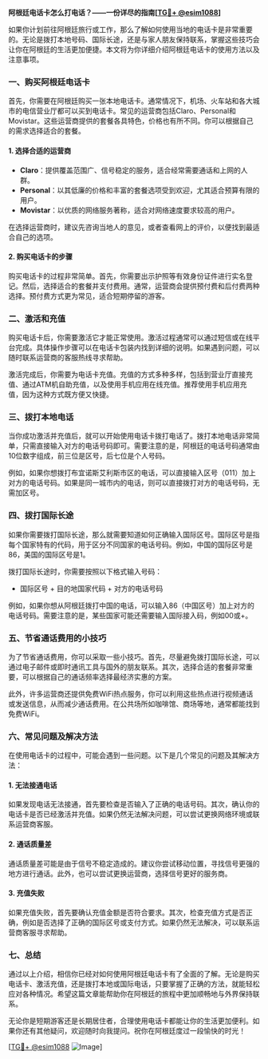 **阿根廷电话卡怎么打电话？——一份详尽的指南[[TG💪+ @esim1088](https://t.me/s/esim1088)]**

如果你计划前往阿根廷旅行或工作，那么了解如何使用当地的电话卡是非常重要的。无论是拨打本地号码、国际长途，还是与家人朋友保持联系，掌握这些技巧会让你在阿根廷的生活更加便捷。本文将为你详细介绍阿根廷电话卡的使用方法以及注意事项。

### 一、购买阿根廷电话卡

首先，你需要在阿根廷购买一张本地电话卡。通常情况下，机场、火车站和各大城市的电信营业厅都可以买到电话卡。常见的运营商包括Claro、Personal和Movistar。这些运营商提供的套餐各具特色，价格也有所不同。你可以根据自己的需求选择适合的套餐。

#### 1. 选择合适的运营商

- **Claro**：提供覆盖范围广、信号稳定的服务，适合经常需要通话和上网的人群。
- **Personal**：以其低廉的价格和丰富的套餐选项受到欢迎，尤其适合预算有限的用户。
- **Movistar**：以优质的网络服务著称，适合对网络速度要求较高的用户。

在选择运营商时，建议先咨询当地人的意见，或者查看网上的评价，以便找到最适合自己的选项。

#### 2. 购买电话卡的步骤

购买电话卡的过程非常简单。首先，你需要出示护照等有效身份证件进行实名登记。然后，选择适合的套餐并支付费用。通常，运营商会提供预付费和后付费两种选择。预付费方式更为常见，适合短期停留的游客。

### 二、激活和充值

购买电话卡后，你需要激活它才能正常使用。激活过程通常可以通过短信或在线平台完成。具体操作步骤可以在电话卡包装内找到详细的说明。如果遇到问题，可以随时联系运营商的客服热线寻求帮助。

激活完成后，你需要为电话卡充值。充值的方式多种多样，包括到营业厅直接充值、通过ATM机自助充值，以及使用手机应用在线充值。推荐使用手机应用充值，因为这种方式既方便又快捷。

### 三、拨打本地电话

当你成功激活并充值后，就可以开始使用电话卡拨打电话了。拨打本地电话非常简单，只需直接输入对方的电话号码即可。需要注意的是，阿根廷的电话号码通常由10位数字组成，前三位是区号，后七位是个人号码。

例如，如果你想拨打布宜诺斯艾利斯市区的电话，可以直接输入区号（011）加上对方的电话号码。如果是同一城市内的电话，则可以直接拨打对方的电话号码，无需加区号。

### 四、拨打国际长途

如果你需要拨打国际长途，那么就需要知道如何正确输入国际区号。国际区号是指每个国家特有的代码，用于区分不同国家的电话号码。例如，中国的国际区号是86，美国的国际区号是1。

拨打国际长途时，你需要按照以下格式输入号码：

- 国际区号 + 目的地国家代码 + 对方的电话号码

例如，如果你想从阿根廷拨打中国的电话，可以输入86（中国区号）加上对方的电话号码。需要注意的是，某些国家可能还需要输入国际接入码，例如00或+。

### 五、节省通话费用的小技巧

为了节省通话费用，你可以采取一些小技巧。首先，尽量避免拨打国际长途，可以通过电子邮件或即时通讯工具与国外的朋友联系。其次，选择合适的套餐非常重要，可以根据自己的通话频率选择最经济实惠的方案。

此外，许多运营商还提供免费WiFi热点服务，你可以利用这些热点进行视频通话或发送信息，从而减少通话费用。在公共场所如咖啡馆、商场等地，通常都能找到免费WiFi。

### 六、常见问题及解决方法

在使用电话卡的过程中，可能会遇到一些问题。以下是几个常见的问题及其解决方法：

#### 1. 无法接通电话

如果发现电话无法接通，首先要检查是否输入了正确的电话号码。其次，确认你的电话卡是否已经激活并充值。如果仍然无法解决问题，可以尝试更换网络环境或联系运营商客服。

#### 2. 通话质量差

通话质量差可能是由于信号不稳定造成的。建议你尝试移动位置，寻找信号更强的地方进行通话。此外，也可以尝试更换运营商，选择信号更好的服务商。

#### 3. 充值失败

如果充值失败，首先要确认充值金额是否符合要求。其次，检查充值方式是否正确，例如是否选择了正确的国际区号或支付方式。如果仍然无法解决，可以联系运营商客服寻求帮助。

### 七、总结

通过以上介绍，相信你已经对如何使用阿根廷电话卡有了全面的了解。无论是购买电话卡、激活充值，还是拨打本地或国际电话，只要掌握了正确的方法，就能轻松应对各种情况。希望这篇文章能帮助你在阿根廷的旅程中更加顺畅地与外界保持联系。

无论你是短期游客还是长期居住者，合理使用电话卡都能让你的生活更加便利。如果你还有其他疑问，欢迎随时向我提问。祝你在阿根廷度过一段愉快的时光！

[[TG💪+ @esim1088](https://t.me/s/esim1088) ![Image](https://i.postimg.cc/4NQfJmqS/Snipaste-2025-05-13-00-14-12.png)]